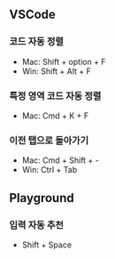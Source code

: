 ## VSCode

### 코드 자동 정렬
- Mac: Shift + option + F
- Win: Shift + Alt + F

### 특정 영역 코드 자동 정렬
- Mac: Cmd + K + F

### 이전 탭으로 돌아가기
- Mac: Cmd + Shift + -
- Win: Ctrl + Tab


## Playground

### 입력 자동 추천
- Shift + Space